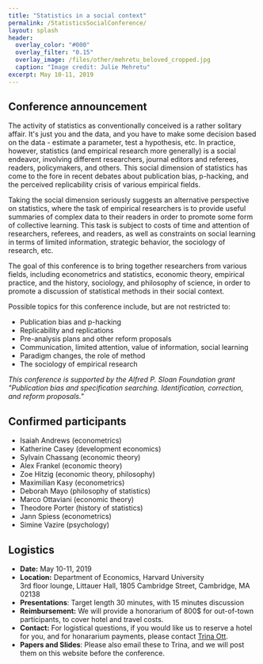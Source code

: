 ```yaml
---
title: "Statistics in a social context"
permalink: /StatisticsSocialConference/
layout: splash
header:
  overlay_color: "#000"
  overlay_filter: "0.15"
  overlay_image: /files/other/mehretu_beloved_cropped.jpg
  caption: "Image credit: Julie Mehretu"
excerpt: May 10-11, 2019
---
```



## Conference announcement
The activity of statistics as conventionally conceived is a rather solitary affair. It's just you and the data, and you have to make some decision based on the data - estimate a parameter, test a hypothesis, etc.
In practice, however, statistics (and empirical research more generally) is a social endeavor, involving different researchers, journal editors and referees, readers, policymakers, and others.
This social dimension of statistics has come to the fore in recent debates about publication bias, p-hacking, and the perceived replicability crisis of various empirical fields.

Taking the social dimension seriously suggests an alternative perspective on statistics, where the task of empirical researchers is to provide useful summaries of complex data to their readers in order to promote some form of collective learning. This task is subject to costs of time and attention of researchers, referees, and readers, as well as constraints on social learning in terms of limited information, strategic behavior, the sociology of research, etc.

The goal of this conference is to bring together researchers from various fields, including econometrics and statistics, economic theory, empirical practice, and the history, sociology, and philosophy of science, in order to promote a discussion of statistical methods in their social context.


Possible topics for this conference include, but are not restricted to:
* Publication bias and p-hacking
* Replicability and replications
* Pre-analysis plans and other reform proposals
* Communication, limited attention, value of information, social learning
* Paradigm changes, the role of method
* The sociology of empirical research


*This conference is supported by the Alfred P. Sloan Foundation grant "Publication bias and specification searching. Identification, correction, and reform proposals."*

## Confirmed participants
* Isaiah Andrews (econometrics)
* Katherine Casey (development economics)
* Sylvain Chassang (economic theory)
* Alex Frankel (economic theory) 
* Zoe Hitzig (economic theory, philosophy)
* Maximilian Kasy (econometrics)
* Deborah Mayo (philosophy of statistics)
* Marco Ottaviani (economic theory)
* Theodore Porter (history of statistics)
* Jann Spiess (econometrics)
* Simine Vazire (psychology)


## Logistics
* **Date:** May 10-11, 2019
* **Location:** Department of Economics, Harvard University  
  3rd floor lounge, Littauer Hall, 1805 Cambridge Street, Cambridge, MA 02138
* **Presentations**: Target length 30 minutes, with 15 minutes discussion
* **Reimbursement:** We will provide a honorarium of 800$ for out-of-town participants, to cover hotel and travel costs.
* **Contact:** For logistical questions, if you would like us to reserve a hotel for you, and for honararium payments, please contact [Trina Ott](mailto:ott@fas.harvard.edu).
* **Papers and Slides**: Please also email these to Trina, and we will post them on this website before the conference.






